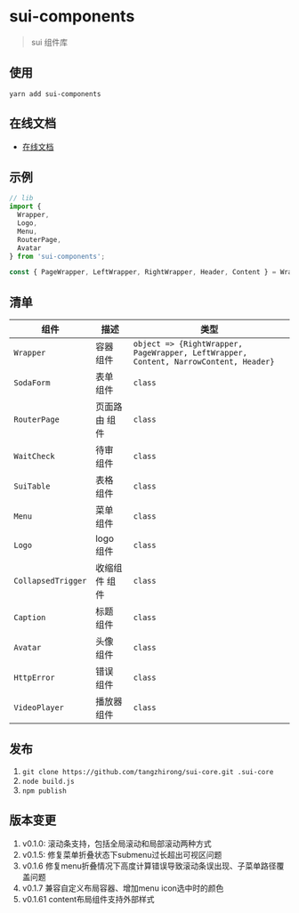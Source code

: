 # sui-components

> sui 组件库

## 使用

`yarn add sui-components`

## 在线文档

- [在线文档](http://123.56.61.102/#/guides/about)

## 示例

```javascript
// lib
import {
  Wrapper,
  Logo,
  Menu,
  RouterPage,
  Avatar
} from 'sui-components';

const { PageWrapper, LeftWrapper, RightWrapper, Header, Content } = Wrapper;
```

## 清单

| 组件               | 描述          | 类型                                                                                 |
| ------------------ | ------------- | ------------------------------------------------------------------------------------ |
| `Wrapper`          | 容器 组件     | `object => {RightWrapper, PageWrapper, LeftWrapper, Content, NarrowContent, Header}` |
| `SodaForm`         | 表单 组件     | `class`                                                                              |
| `RouterPage`       | 页面路由 组件 | `class`                                                                              |
| `WaitCheck`        | 待审 组件     | `class`                                                                              |
| `SuiTable`         | 表格 组件     | `class`                                                                              |
| `Menu`             | 菜单 组件     | `class`                                                                              |
| `Logo`             | logo 组件     | `class`                                                                              |
| `CollapsedTrigger` | 收缩组件 组件 | `class`                                                                              |
| `Caption`          | 标题 组件     | `class`                                                                              |
| `Avatar`           | 头像 组件     | `class`                                                                              |
| `HttpError`        | 错误 组件     | `class`                                                                              |
| `VideoPlayer`      | 播放器 组件   | `class`                                                                              |

## 发布

1. `git clone https://github.com/tangzhirong/sui-core.git .sui-core`
2. `node build.js`
3. `npm publish`

## 版本变更

1. v0.1.0: 滚动条支持，包括全局滚动和局部滚动两种方式
2. v0.1.5: 修复菜单折叠状态下submenu过长超出可视区问题
3. v0.1.6 修复menu折叠情况下高度计算错误导致滚动条误出现、子菜单路径覆盖问题
4. v0.1.7 兼容自定义布局容器、增加menu icon选中时的颜色
5. v0.1.61 content布局组件支持外部样式
